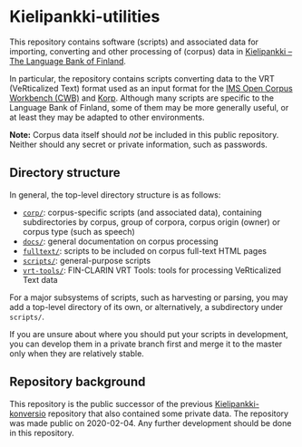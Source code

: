 # Kielipankki-utilities

This repository contains software (scripts) and associated data for
importing, converting and other processing of (corpus) data in
[Kielipankki – The Language Bank of
Finland](https://www.kielipankki.fi/language-bank/).

In particular, the repository contains scripts converting data to the
VRT (VeRticalized Text) format used as an input format for the [IMS
Open Corpus Workbench (CWB)](http://cwb.sourceforge.net/) and
[Korp](https://www.kielipankki.fi/support/korp/). Although many
scripts are specific to the Language Bank of Finland, some of them may
be more generally useful, or at least they may be adapted to other
environments.

**Note:** Corpus data itself should *not* be included in this public
repository. Neither should any secret or private information, such as
passwords.


## Directory structure

In general, the top-level directory structure is as follows:

* [`corp/`](corp/): corpus-specific scripts (and associated data),
  containing subdirectories by corpus, group of corpora, corpus origin
  (owner) or corpus type (such as speech)
* [`docs/`](docs/): general documentation on corpus processing
* [`fulltext/`](fulltext/): scripts to be included on corpus full-text
  HTML pages
* [`scripts/`](scripts/): general-purpose scripts
* [`vrt-tools/`](vrt-tools/): FIN-CLARIN VRT Tools: tools for
  processing VeRticalized Text data

For a major subsystems of scripts, such as harvesting or parsing, you
may add a top-level directory of its own, or alternatively, a
subdirectory under `scripts/`.

If you are unsure about where you should put your scripts in
development, you can develop them in a private branch first and merge
it to the master only when they are relatively stable.


## Repository background

This repository is the public successor of the previous
[Kielipankki-konversio](https://github.com/CSCfi/Kielipankki-konversio/)
repository that also contained some private data. The repository was
made public on 2020-02-04. Any further development should be done in
this repository.
